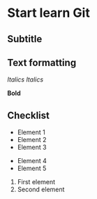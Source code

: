 # Start learn Git


## Subtitle


## Text formatting

*Italics*
_Italics_

**Bold**

## Checklist
* Element 1
* Element 2
* Element 3
- Element 4
- Element 5

1. First element
2. Second element